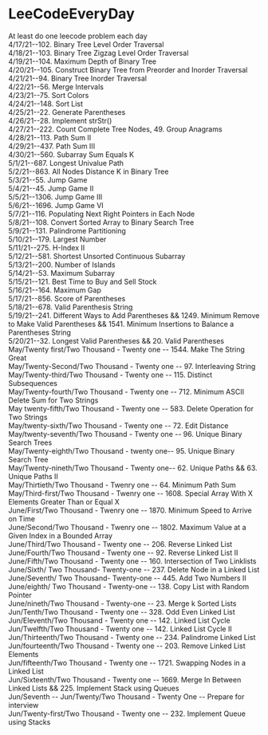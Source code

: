 # LeeCodeEveryDay
At least do one leecode problem each day <br />
4/17/21--102. Binary Tree Level Order Traversal<br />
4/18/21--103. Binary Tree Zigzag Level Order Traversal<br />
4/19/21--104. Maximum Depth of Binary Tree<br />
4/20/21--105. Construct Binary Tree from Preorder and Inorder Traversal<br />
4/21/21--94. Binary Tree Inorder Traversal<br />
4/22/21--56. Merge Intervals<br />
4/23/21--75. Sort Colors<br />
4/24/21--148. Sort List<br />
4/25/21--22. Generate Parentheses<br />
4/26/21--28. Implement strStr() <br />
4/27/21--222. Count Complete Tree Nodes, 49. Group Anagrams <br />
4/28/21--113. Path Sum II<br />
4/29/21--437. Path Sum III<br />
4/30/21--560. Subarray Sum Equals K<br />
5/1/21--687. Longest Univalue Path<br />
5/2/21--863. All Nodes Distance K in Binary Tree<br />
5/3/21--55. Jump Game<br />
5/4/21--45. Jump Game II<br />
5/5/21--1306. Jump Game III<br />
5/6/21--1696. Jump Game VI<br />
5/7/21--116. Populating Next Right Pointers in Each Node<br />
5/8/21--108. Convert Sorted Array to Binary Search Tree<br />
5/9/21--131. Palindrome Partitioning<br />
5/10/21--179. Largest Number<br />
5/11/21--275. H-Index II<br />
5/12/21--581. Shortest Unsorted Continuous Subarray<br />
5/13/21--200. Number of Islands<br />
5/14/21--53. Maximum Subarray<br />
5/15/21--121. Best Time to Buy and Sell Stock<br />
5/16/21--164. Maximum Gap<br />
5/17/21--856. Score of Parentheses<br />
5/18/21--678. Valid Parenthesis String<br />
5/19/21--241. Different Ways to Add Parentheses && 1249. Minimum Remove to Make Valid Parentheses && 1541. Minimum Insertions to Balance a Parentheses String<br /> 
5/20/21--32. Longest Valid Parentheses && 20. Valid Parentheses<br />
May/Twenty first/Two Thousand - Twenty one -- 1544. Make The String Great<br />
May/Twenty-Second/Two Thousand - Twenty one -- 97. Interleaving String<br />
May/Twenty-third/Two Thousand - Twenty one -- 115. Distinct Subsequences<br />
May/Twenty-fourth/Two Thousand - Twenty one -- 712. Minimum ASCII Delete Sum for Two Strings<br />
May twenty-fifth/Two Thousand - Twenty one -- 583. Delete Operation for Two Strings<br />
May/twenty-sixth/Two Thousand - Twenty one -- 72. Edit Distance<br />
May/twenty-seventh/Two Thousand - Twenty one -- 96. Unique Binary Search Trees<br />
May/Twenty-eighth/Two Thousand - twenty one-- 95. Unique Binary Search Tree <br />
May/Twenty-nineth/Two Thousand - Twenty one-- 62. Unique Paths && 63. Unique Paths II<br />
May/Thirtieth/Two Thousand - Twenry one -- 64. Minimum Path Sum <br />
May/Third-first/Two Thousand - Twenry one -- 1608. Special Array With X Elements Greater Than or Equal X <br />
June/First/Two Thousand - Twenry one -- 1870. Minimum Speed to Arrive on Time <br />
June/Second/Two Thousand - Twenry one -- 1802. Maximum Value at a Given Index in a Bounded Array<br />
June/Third/Two Thousand - Twenty one -- 206. Reverse Linked List <br />
June/Fourth/Two Thousand - Twenty one -- 92. Reverse Linked List II <br />
June/Fifth/Two Thousand - Twenty one -- 160. Intersection of Two Linklists <br />
June/Sixth/ Two Thousand- Twenty-one -- 237. Delete Node in a Linked List <br />
June/Seventh/ Two Thousand- Twenty-one -- 445. Add Two Numbers II <br />
June/eighth/ Two Thousand - Twenty-one -- 138. Copy List with Random Pointer <br />
June/nineth/Two Thousand - Twenty-one -- 23. Merge k Sorted Lists <br />
Jun/Tenth/Two Thousand - Twenty one -- 328. Odd Even Linked List <br />
Jun/Eleventh/Two Thousand - Twenty one -- 142. Linked List Cycle <br />
Jun/Twelfth/Two Thousand - Twenty one -- 142. Linked List Cycle II <br />
Jun/Thirteenth/Two Thousand - Twenty one -- 234. Palindrome Linked List<br />
Jun/fourteenth/Two Thousand - Twenty one -- 203. Remove Linked List Elements<br />
Jun/fifteenth/Two Thousand - Twenty one -- 1721. Swapping Nodes in a Linked List<br />
Jun/Sixteenth/Two Thousand - Twenty one -- 1669. Merge In Between Linked Lists && 225. Implement Stack using Queues<br />
Jun/Seventh -- Jun/Twenty/Two Thousand - Twenty One -- Prepare for interview <br />
Jun/Twenty-first/Two Thousand - Twenty one -- 232. Implement Queue using Stacks <br />
